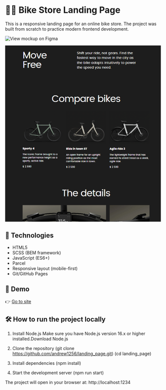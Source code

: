 # 🚴‍♂️ Bike Store Landing Page

This is a responsive landing page for an online bike store.
The project was built from scratch to practice modern frontend development.

![View mockup on Figma](https://www.figma.com/file/NZQAIydtHo5QkINyGLHNcq/BIKE-New-Version?node-id=0%3A1)

![Demo](img_1.png)

## 🔧 Technologies

- HTML5
- SCSS (BEM framework)
- JavaScript (ES6+)
- Parcel
- Responsive layout (mobile-first)
- Git/GitHub Pages

## 🔗 Demo

👉 [Go to site](https://andrew1256.github.io/landing_page)

## 🛠 How to run the project locally

1. Install Node.js
Make sure you have Node.js version 16.x or higher installed.Download Node.js

2. Clone the repository
   (git clone https://github.com/andrew1256/landing_page.git)
   (cd landing_page)

3. Install dependencies
  (npm install)

4. Start the development server
  (npm run start)

The project will open in your browser at: http://localhost:1234
